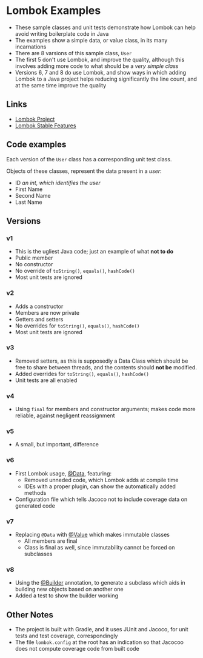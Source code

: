 # Lombok Examples

* These sample classes and unit tests demonstrate how Lombok can help
  avoid writing boilerplate code in Java
* The examples show a simple data, or value class, in its many incarnations
* There are 8 varsions of this sample class, `User`
* The first 5 don't use Lombok, and improve the quality, although this involves
  adding more code to what should be a _very simple class_
* Versions 6, 7 and 8 do use Lombok, and show ways in which adding Lombok to
  a Java project helps reducing significantly the line count, and at the same
  time improve the quality

## Links

* [Lombok Project](https://projectlombok.org/)
* [Lombok Stable Features](https://projectlombok.org/features/all)

## Code examples

Each version of the `User` class has a corresponding unit test class.

Objects of these classes, represent the data present
in a _user_:

* ID           _an int, which identifies the user_
* First Name
* Second Name
* Last Name

## Versions

### v1

* This is the ugliest Java code; just an example of what **not to do**
* Public member
* No constructor
* No override of `toString()`, `equals()`, `hashCode()`
* Most unit tests are ignored

### v2

* Adds a constructor
* Members are now private
* Getters and setters
* No overrides for `toString()`, `equals()`, `hashCode()`
* Most unit tests are ignored

### v3

* Removed setters, as this is supposedly a Data Class which should be
  free to share between threads, and the contents should **not be**
  modified.
* Added overrides for `toString()`, `equals()`, `hashCode()`
* Unit tests are all enabled

### v4

* Using `final` for members and constructor arguments; makes code more
  reliable, against negligent reassignment

### v5

* A small, but important, difference

### v6

* First Lombok usage, [@Data](https://projectlombok.org/features/Data), featuring:
  * Removed unneded code, which Lombok adds at compile time
  * IDEs with a proper plugin, can show the automatically added
    methods
* Configuration file which tells Jacoco not to include coverage data
  on generated code

### v7

* Replacing `@Data` with [@Value](https://projectlombok.org/features/Value)
  which makes immutable classes
  * All members are final
  * Class is final as well, since immutability cannot be forced on subclasses

### v8

* Using the [@Builder](https://projectlombok.org/features/Builder) annotation,
  to generate a subclass which aids in building new objects based on another one
* Added a test to show the builder working

## Other Notes

* The project is built with Gradle, and it uses JUnit and Jacoco, for unit tests and test coverage,
  correspondingly
* The file `lombok.config` at the root has an indication so that Jacocoo does not compute coverage
  code from built code
